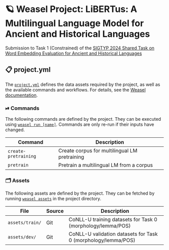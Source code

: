 <!-- WEASEL: AUTO-GENERATED DOCS START (do not remove) -->

# 🪐 Weasel Project: LiBERTus: A Multilingual Language Model for Ancient and Historical Languages

Submission to Task 1 (Constrained) of the [SIGTYP 2024 Shared Task on Word
Embedding Evaluation for Ancient and Historical
Languages](https://sigtyp.github.io/st2024.html)


## 📋 project.yml

The [`project.yml`](project.yml) defines the data assets required by the
project, as well as the available commands and workflows. For details, see the
[Weasel documentation](https://github.com/explosion/weasel).

### ⏯ Commands

The following commands are defined by the project. They
can be executed using [`weasel run [name]`](https://github.com/explosion/weasel/tree/main/docs/cli.md#rocket-run).
Commands are only re-run if their inputs have changed.

| Command | Description |
| --- | --- |
| `create-pretraining` | Create corpus for multilingual LM pretraining |
| `pretrain` | Pretrain a multilingual LM from a corpus |

### 🗂 Assets

The following assets are defined by the project. They can
be fetched by running [`weasel assets`](https://github.com/explosion/weasel/tree/main/docs/cli.md#open_file_folder-assets)
in the project directory.

| File | Source | Description |
| --- | --- | --- |
| `assets/train/` | Git | CoNLL-U training datasets for Task 0 (morphology/lemma/POS) |
| `assets/dev/` | Git | CoNLL-U validation datasets for Task 0 (morphology/lemma/POS) |

<!-- WEASEL: AUTO-GENERATED DOCS END (do not remove) -->